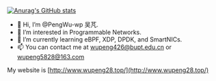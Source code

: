 [![Anurag's GitHub stats](https://github-readme-stats.vercel.app/api?username=PengWu-wp)](https://github.com/anuraghazra/github-readme-stats)

- 👋 Hi, I’m @PengWu-wp 吴芃.
- 👀 I’m interested in Programmable Networks.
- 🌱 I’m currently learning eBPF, XDP, DPDK, and SmartNICs.
- 📫 You can contact me at wupeng426@bupt.edu.cn or wupeng5828@163.com 

My website is [http://www.wupeng28.top/](http://www.wupeng28.top/)

<!---
PengWu-wp/PengWu-wp is a ✨ special ✨ repository because its `README.md` (this file) appears on your GitHub profile.
You can click the Preview link to take a look at your changes.
--->
